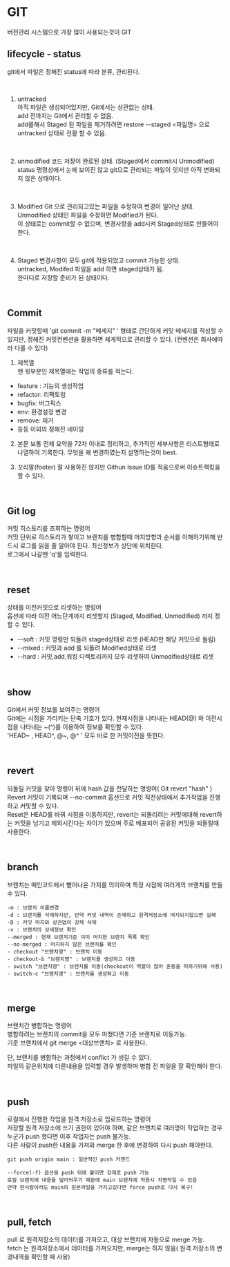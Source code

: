 # GIT

버전관리 시스템으로 가장 많이 사용되는것이 GIT  

## lifecycle - status
git에서 파일은 정해진 status에 따라 분류, 관리된다.  

<br>

1. untracked  
아직 파일은 생성되어있지만, Git에서는 상관없는 상태.  
add 전까지는 Git에서 관리할 수 없음.  
add를해서 Staged 된 파일을 제거하려면 restore --staged <파읾명> 으로 untracked 상태로 전활 할 수 있음.  
<br>

2. unmodified
코드 저장이 완료된 상태. (Staged에서 commit시 Unmodified)
status 명령상에서 눈에 보이진 않고 git으로 관리되는 파일이 잇지만 아직 변화되지 않은 상태이다.  
<br>

3. Modified
Git 으로 관리되고있는 파일을 수정하여 변경이 일어난 상태.  
Unmodified 상태인 파일을 수정하면 Modified가 된다.  
이 상태로는 commit할 수 없으며, 변경사항을 add시켜 Staged상태로 만들어야 한다.  

<br>

4. Staged
변경사항이 모두 git에 적용되었고 commit 가능한 상태.  
untracked, Modifed 파일을 add 하면 staged상태가 됨.  
한마디로 저장할 준비가 된 상태이다.  


<br>

## Commit
파일을 커밋할때 'git commit -m "메세지" ' 형태로 간단하게 커밋 메세지를 작성할 수 있지만, 정해진 커밋컨벤션을 활용하면 체계적으로 관리할 수 있다. (컨벤션은 회사에따라 다를 수 있다)  

1. 제목열  
맨 윗부분인 제목열에는 작업의 종류를 적는다.  
- feature : 기능의 생성작업
- refactor: 리팩토링
- bugfix: 버그픽스
- env: 환경설정 변경
- remove: 제거
- 등등 이외의 정해진 네이밍

2. 본문
보통 전체 요약을 72자 이내로 정리하고, 추가적인 세부사항은 리스트형태로 나열하여 기록한다. 무엇을 왜 변경하였는지 설명하는것이 best.  

3. 꼬리말(footer)
잘 사용하진 않지만 Githun Issue ID를 적음으로써 이슈트랙킹을 할 수 있다.  

<br>

## Git log
커밋 히스토리를 조회하는 명령어  
커밋 단위로 히스토리가 쌓이고 브랜치를 병합할때 머지방향과 순서를 이해하기위해 반드시 로그를 읽을 줄 알아야 한다. 최신정보가 상단에 위치한다.  
로그에서 나갈땐 'q'를 입력한다.  

<br>

## reset
상태를 이전커밋으로 리셋하는 명렁어  
옵션에 따라 이전 어느단계까지 리셋할지 (Staged, Modified, Unmodified) 까지 정할 수 있다.
- --soft : 커밋 명령만 되돌려 staged상태로 리셋 (HEAD만 해당 커밋으로 돌림)
- --mixed : 커밋과 add 를 되돌려 Modified상태로 리셋
- --hard : 커밋,add,워킹 디렉토리까지 모두 리셋하여 Unmodified상태로 리셋

<br>

## show
Git에서 커밋 정보를 보여주는 명령어  
Git에는 시점을 가리키는 단축 기호가 있다. 현재시점을 나타내는 HEAD(@) 와 이전시점을 나타내는 ~(^)를 이용하여 정보를 확인할 수 있다.  
'HEAD~ , HEAD^, @~, @^ ' 모두 바로 한 커밋이전을 뜻한다.  

<br>

## revert
되돌릴 커밋을 찾아 명령어 뒤에 hash 값을 전달하는 명령어( Git revert "hash" )  
Revert 커밋이 기록되며 --no-commit 옵션으로 커밋 직전상태에서 추가작업을 진행하고 커밋할 수 있다.  
Reset은 HEAD를 바꿔 시점을 이동하지만, revert는 되돌리려는 커밋에대해 revert하는 커밋을 남기고 제외시킨다는 차이가 있으며 주로 배포되어 공유된 커밋을 되돌릴때 사용한다.

<br>

## branch
브랜치는 메인코드에서 뻗어나온 가지를 의미하며 특정 시점에 여러개의 브랜치를 만들 수 있다.  

```
-m : 브랜치 이름변경
-d : 브랜치를 삭제하지만, 만약 커밋 내역이 존재하고 원격저장소에 머지되지않으면 실패
-D : 커밋 머지와 상관없이 강제 삭제
-v : 브랜치의 상세정보 확인
--merged : 현재 브랜치기준 이미 머지한 브랜치 목록 확인
--no-merged : 머지하지 않은 브랜치를 확인
- checkout "브랜치명" : 브랜치 이동
- checkout-b "브랜치명" : 브랜치를 생성하고 이동
- switch "브랜치명" : 브랜치를 이동(checkout이 역할이 많아 혼동을 피하기위해 사용)
- switch-c "브랭치명" : 브랜치를 생성하고 이동
```

<br>

## merge
브랜치간 병합하는 명령어  
병합하려는 브랜치의 commit을 모두 마쳤다면 기준 브랜치로 이동가능.  
기준 브랜치에서 git merge <대상브랜치> 로 사용한다.  

단, 브랜치를 병합하는 과정에서 conflict 가 생길 수 있다.  
파일의 같은위치에 다른내용을 입력할 경우 발생하며 병합 전 파일을 잘 확인해야 한다.  

<br>

## push
로컬에서 진행한 작업을 원격 저장소로 업로드하는 명령어  
저장할 원격 저장소에 쓰기 권한이 있어야 하며, 같은 브랜치로 여러명이 작업하는 경우 누군가 push 했다면 이후 작업자는 push 불가능.  
다른 사람이 push한 내용을 가져와 merge 한 후에 변경하여 다시 push 해야한다.  

```
git push origin main : 일반적인 push 커맨드

--force(-f) 옵션을 push 뒤에 붙이면 강제로 push 가능
로컬 브랜치에 내용을 덮어씌우기 때문에 main 브랜치에 적용시 치명적일 수 있음
만약 한사람이라도 main의 원본파일을 가지고있다면 force push로 다시 복구!
```

<br>

## pull, fetch
pull 로 원격저장소의 데이터를 가져오고, 대상 브랜치에 자동으로 merge 가능.  
fetch 는 원격저장소에서 데이터를 가져오지만, merge는 하지 않음( 원격 저장소의 변경내역을 확인할 때 사용)

<br>




<br>